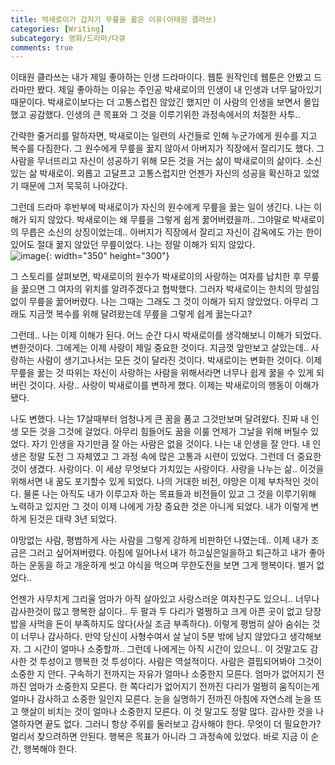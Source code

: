 ```yaml
---
title: 박새로이가 갑자기 무릎을 꿇은 이유(이태원 클라쓰)
categories: [Writing]
subcategory: 영화/드라마/다큐
comments: true
---
```


이태원 클라쓰는 내가 제일 좋아하는 인생 드라마이다. 웹툰 원작인데 웹툰은 안봤고 드라마만 봤다. 제일 좋아하는 이유는 주인공 박새로이의 인생이 내 인생과 너무 닮아있기 때문이다. 박새로이보다는 더 고통스럽진 않았긴 했지만 이 사람의 인생을 보면서 몰입했고 공감했다. 인생의 큰 목표와 그 것을 이루기위한 과정속에서의 처절한 사투.. 

간략한 줄거리를 말하자면, 박새로이는 일련의 사건들로 인해 누군가에게 원수를 지고 복수를 다짐한다. 그 원수에게 무릎을 꿇지 않아서 아버지가 직장에서 잘리기도 했다. 그 사람을 무너뜨리고 자신이 성공하기 위해 모든 것을 거는 삶이 박새로이의 삶이다. 소신있는 삶 박새로이. 외롭고 고달프고 고통스럽지만 언젠가 자신의 성공을 확신하고 있었기 때문에 그저 묵묵히 나아갔다.

그런데 드라마 후반부에 박새로이가 자신의 원수에게 무릎을 꿇는 일이 생긴다. 나는 이해가 되지 않았다. 박새로이는 왜 무릎을 그렇게 쉽게 꿇어버렸을까..
그야말로 박새로이의 무릅은 소신의 상징이었는데.. 아버지가 직장에서 잘리고 자신이 감옥에도 가는 한이 있어도 절대 꿇지 않았던 무릎이었다. 나는 정말 이해가 되지 않았다.  
![image](https://github.com/principia137/principia137.github.io/assets/62958764/84ff57d8-a637-450b-8cbd-99966a7e3081){: width="350" height="300"}  

그 스토리를 살펴보면, 박새로이의 원수가 박새로이의 사랑하는 여자를 납치한 후 무릎을 꿇으면 그 여자의 위치를 알려주겠다고 협박했다. 그러자 박새로이는 한치의 망설임 없이 무릎을 꿇어버렸다. 나는 그때는 그래도 그 것이 이해가 되지 않았었다. 아무리 그래도 지금껏 복수를 위해 달려왔는데 무릎을 그렇게 쉽게 꿇는다고?

그런데.. 나는 이제 이해가 된다. 어느 순간 다시 박새로이를 생각해보니 이해가 되었다.
변한것이다.
그에게는 이제 사랑이 제일 중요한 것이다.
지금껏 앞만보고 살았는데.. 사랑하는 사람이 생기고나서는 모든 것이 달라진 것이다. 박새로이는 변화한 것이다. 이제 무릎을 꿇는 것 따위는 자신이 사랑하는 사람을 위해서라면 너무나 쉽게 꿇을 수 있게 되버린 것이다. 사랑.. 사랑이 박새로이를 변하게 했다. 이제는 박새로이의 행동이 이해가 됐다.

나도 변했다. 나는 17살때부터 엄청나게 큰 꿈을 품고 그것만보며 달려왔다. 진짜 내 인생 모든 것을 그것에 걸었다. 아무리 힘들어도 꿈을 이룰 언제가 그날을 위해 버틸수 있었다. 자기 인생을 자기만큼 잘 아는 사람은 없을 것이다. 나는 내 인생을 잘 안다. 내 인생은 정말 도전 그 자체였고 그 과정 속에 많은 고통과 시련이 있었다. 그런데 더 중요한것이 생겼다. 사랑이다. 이 세상 무엇보다 가치있는 사랑이다. 사랑을 나누는 삶.. 이것을 위해서면 내 꿈도 포기할수 있게 되었다.
나의 거대한 비전, 야망은 이제 부차적인 것이다. 물론 나는 아직도 내가 이루고자 하는 목표들과 비전들이 있고 그 것을 이루기위해 노력하고 있지만 그 것이 이제 나에게 가장 중요한 것은 아니게 되었다. 내가 이렇게 변하게 된것은 대략 3년 되었다.

야망없는 사람, 평범하게 사는 사람을 그렇게 강하게 비판하던 나였는데..
이제 내가 조금은 그러고 싶어져버렸다.
아침에 일어나서 내가 하고싶은일을하고 퇴근하고 내가 좋아하는 운동을 하고 개운하게 씻고 야식을 먹으며 무한도전을 보면 그게 행복이다. 별거 없었다..

언젠가 사무치게 그리울 엄마가 아직 살아있고 사랑스러운 여자친구도 있으니.. 너무나 감사한것이 많고 행복한 삶이다.. 두 팔과 두 다리가 멀쩡하고 크게 아픈 곳이 없고 당장 밥을 사먹을 돈이 부족하지도 않다(사실 조금 부족하다). 이렇게 평범히 살아 숨쉬는 것이 너무나 감사하다. 만약 당신이 사형수여서 살 날이 5분 밖에 남지 않았다고 생각해보자. 그 시간이 얼마나 소중할까.. 그런데 나에게는 아직 시간이 있으니.. 이 것말고도 감사한 것 투성이고 행복한 것 투성이다. 
사람은 역설적이다. 사람은 결핍되어봐야 그것이 소중한 지 안다. 구속하기 전까지는 자유가 얼마나 소중한지 모른다. 엄마가 없어지기 전까진 엄마가 소중한지 모른다. 한 쪽다리가 없어지기 전까진 다리가 멀쩡히 움직이는게 얼마나 감사하고 소중한 일인지 모른다. 눈을 실명하기 전까진 아침에 자연스레 눈을 뜨고 햇살이 비치는 것이 얼마나 소중한지 모른다. 이 것 말고도 정말 많다. 감사한 것을 나열하자면 끝도 없다. 그러니 항상 주위를 둘러보고 감사해야 한다. 
무엇이 더 필요한가? 멀리서 찾으려하면 안된다. 행복은 목표가 아니라 그 과정속에 있었다. 바로 지금 이 순간, 행복해야 한다.

